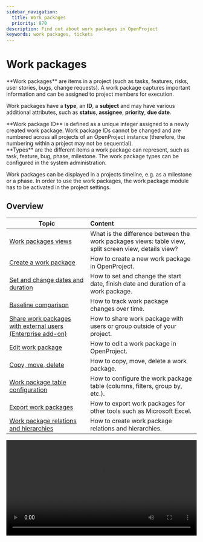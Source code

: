 ```yaml
---
sidebar_navigation:
  title: Work packages
  priority: 870
description: Find out about work packages in OpenProject
keywords: work packages, tickets
---
```


# Work packages

<div class="glossary">
**Work packages** are items in a project (such as tasks, features, risks, user stories, bugs, change requests). A work package captures important information and can be assigned to project members for execution.
</div>

Work packages have a **type**, an **ID**, a **subject** and may have various additional attributes, such as **status**, **assignee**, **priority**, **due date**.

<div class="glossary">
**Work package ID** is defined as a unique integer assigned to a newly created work package. Work package IDs cannot be changed and are numbered across all projects of an OpenProject instance (therefore, the numbering within a project may not be sequential).
</div>

<div class="glossary">
**Types** are the different items a work package can represent, such as task, feature, bug, phase, milestone. The work package types can be configured in the system administration.
</div>

Work packages can be displayed in a projects timeline, e.g. as a milestone or a phase. In order to use the work packages, the work package module has to be activated in the project settings.

## Overview

| Topic                                                        | Content                                                      |
| ------------------------------------------------------------ | :----------------------------------------------------------- |
| [Work packages views](work-package-views)                    | What is the difference between the work packages views: table view, split screen view, details view? |
| [Create a work package](create-work-package)                 | How to create a new work package in OpenProject.             |
| [Set and change dates and duration](set-change-dates)        | How to set and change the start date, finish date and duration of a work package. |
| [Baseline comparison](baseline-comparison)                   | How to track work package changes over time.                 |
| [Share work packages with external users (Enterprise add-on)](share-work-packages) | How to share work package with users or group outside of your project. |
| [Edit work package](edit-work-package)                       | How to edit a work package in OpenProject.                   |
| [Copy, move, delete](copy-move-delete)                       | How to copy, move, delete a work package.                    |
| [Work package table configuration](work-package-table-configuration) | How to configure the work package table (columns, filters, group by, etc.). |
| [Export work packages](exporting)                            | How to export work packages for other tools such as Microsoft Excel. |
| [Work package relations and hierarchies](work-package-relations-hierarchies) | How to create work package relations and hierarchies.        |

<video src="https://openproject-docs.s3.eu-central-1.amazonaws.com/videos/OpenProject-Work-Packages.mp4" type="video/mp4" controls="" style="width:100%"></video>
